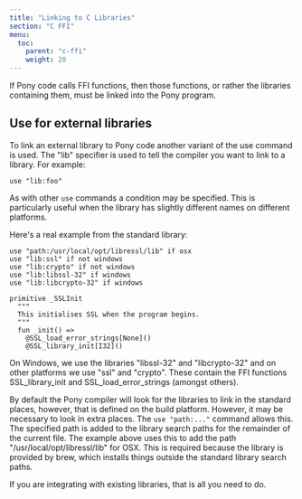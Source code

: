 ```yaml
---
title: "Linking to C Libraries"
section: "C FFI"
menu:
  toc:
    parent: "c-ffi"
    weight: 20
---
```


If Pony code calls FFI functions, then those functions, or rather the libraries containing them, must be linked into the Pony program.

## Use for external libraries

To link an external library to Pony code another variant of the use command is used. The "lib" specifier is used to tell the compiler you want to link to a library. For example:

```pony
use "lib:foo"
```

As with other `use` commands a condition may be specified. This is particularly useful when the library has slightly different names on different platforms.

Here's a real example from the standard library:

```pony
use "path:/usr/local/opt/libressl/lib" if osx
use "lib:ssl" if not windows
use "lib:crypto" if not windows
use "lib:libssl-32" if windows
use "lib:libcrypto-32" if windows

primitive _SSLInit
  """
  This initialises SSL when the program begins.
  """
  fun _init() =>
    @SSL_load_error_strings[None]()
    @SSL_library_init[I32]()
```

On Windows, we use the libraries "libssl-32" and "libcrypto-32" and on other platforms we use "ssl" and "crypto". These contain the FFI functions SSL_library_init and SSL_load_error_strings (amongst others).

By default the Pony compiler will look for the libraries to link in the standard places, however, that is defined on the build platform. However, it may be necessary to look in extra places. The `use "path:..."` command allows this. The specified path is added to the library search paths for the remainder of the current file. The example above uses this to add the path "/usr/local/opt/libressl/lib" for OSX. This is required because the library is provided by brew, which installs things outside the standard library search paths.

If you are integrating with existing libraries, that is all you need to do.
